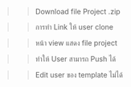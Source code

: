 >> Download file Project .zip

>> การทำ Link ให้ user clone

>> หน้า view แสดง file project

>> ทำให้ User สามารถ Push ได้

>> Edit user ของ template ไม่ได้

